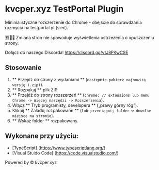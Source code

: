 
# kvcper.xyz TestPortal Plugin

Minimalistyczne rozszerzenie do Chrome - obejście do sprawdzania rozmycia na testportal.pl (sieć).

🈹🐀💥 Zmiana stron nie spowoduje wyświetlenia ostrzeżenia o opuszczeniu strony.

Dołącz do naszego Discorda! https://discord.gg/vtJ8PKwCSE


## Stosowanie

1. ** Przejdź do strony z wydaniami ** (`następnie pobierz najnowszą wersję (.zip)`).
2. ** Rozpakuj ** plik ZIP.
3. ** Przejdź do strony rozszerzeń ** (`chrome: // extensions lub menu Chrome -> Więcej narzędzi -> Rozszerzenia`).
4. Włącz ** Tryb programisty, developera ** („prawy górny róg”).
5. Kliknij ** Załaduj rozpakowane ** (`lub przeciągnij folder w dowolne miejsce na stronie`).
6. ** Wskaż folder ** rozpakowany.

## Wykonane przy użyciu:

- [TypeScript] (https://www.typescriptlang.org/)
- [Visual Stuido Code] (https://code.visualstudio.com/)


Powered by ©️ kvcper.xyz
